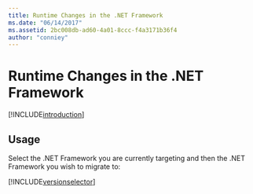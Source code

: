 ```yaml
---
title: Runtime Changes in the .NET Framework
ms.date: "06/14/2017"
ms.assetid: 2bc008db-ad60-4a01-8ccc-f4a3171b36f4
author: "conniey"
---
```


# Runtime Changes in the .NET Framework

[!INCLUDE[introduction](../../../../includes/migration-guide/runtime/introduction.md)]
## Usage
Select the .NET Framework you are currently targeting and then the .NET Framework you wish to migrate to:

[!INCLUDE[versionselector](../../../../includes/migration-guide/runtime/versionselector.md)]
